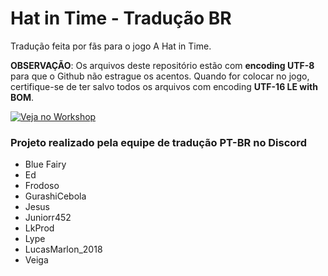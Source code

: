# Hat in Time - Tradução BR

Tradução feita por fãs para o jogo A Hat in Time.

**OBSERVAÇÃO**: Os arquivos deste repositório estão com **encoding UTF-8** para que o Github não estrague os acentos. Quando for colocar no jogo, certifique-se de ter salvo todos os arquivos com encoding **UTF-16 LE with BOM**.

[![Veja no Workshop](https://i.imgur.com/1D59WjG.png)](https://steamcommunity.com/sharedfiles/filedetails/?id=1331633589&tscn=1538414861)

### Projeto realizado pela equipe de tradução PT-BR no Discord
* Blue Fairy
* Ed
* Frodoso
* GurashiCebola
* Jesus
* Juniorr452
* LkProd
* Lype
* LucasMarlon_2018
* Veiga
